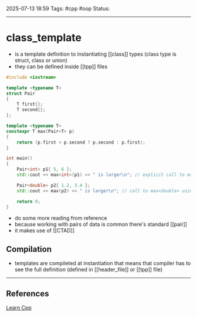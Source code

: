 
2025-07-13 18:59
Tags: #cpp #oop
Status:

---
# class_template
- is a template definition to instantiating [[class]] types (class type is struct, class or union)
- they can be defined inside [[tpp]] files
```cpp
#include <iostream>

template <typename T>
struct Pair
{
    T first{};
    T second{};
};

template <typename T>
constexpr T max(Pair<T> p)
{
    return (p.first < p.second ? p.second : p.first);
}

int main()
{
    Pair<int> p1{ 5, 6 };
    std::cout << max<int>(p1) << " is larger\n"; // explicit call to max<int>

    Pair<double> p2{ 1.2, 3.4 };
    std::cout << max(p2) << " is larger\n"; // call to max<double> using template argument deduction (prefer this)

    return 0;
}
```
- do some more reading from reference
- because working with pairs of data is common there's standard [[pair]]
- it makes use of [[CTAD]]
## Compilation
- templates are compileted at instantiation that means that compiler has to see the full definition (defined in [[header_file]] or [[tpp]] file)
---
## References
[Learn Cpp](https://www.learncpp.com/cpp-tutorial/class-templates/)


